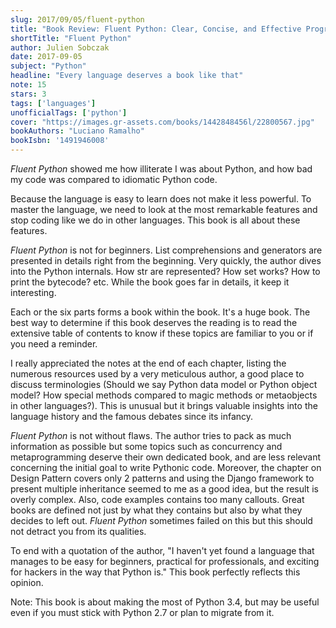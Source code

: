 ```yaml
---
slug: 2017/09/05/fluent-python
title: "Book Review: Fluent Python: Clear, Concise, and Effective Programming"
shortTitle: "Fluent Python"
author: Julien Sobczak
date: 2017-09-05
subject: "Python"
headline: "Every language deserves a book like that"
note: 15
stars: 3
tags: ['languages']
unofficialTags: ['python']
cover: "https://images.gr-assets.com/books/1442848456l/22800567.jpg"
bookAuthors: "Luciano Ramalho"
bookIsbn: '1491946008'
---
```



*Fluent Python* showed me how illiterate I was about Python, and how bad my code was compared to idiomatic Python code.

Because the language is easy to learn does not make it less powerful. To master the language, we need to look at the most remarkable features and stop coding like we do in other languages. This book is all about these features.

*Fluent Python* is not for beginners. List comprehensions and generators are presented in details right from the beginning. Very quickly, the author dives into the Python internals. How str are represented? How set works? How to print the bytecode? etc. While the book goes far in details, it keep it interesting.

Each or the six parts forms a book within the book. It's a huge book. The best way to determine if this book deserves the reading is to read the extensive table of contents to know if these topics are familiar to you or if you need a reminder.

I really appreciated the notes at the end of each chapter, listing the numerous resources used by a very meticulous author, a good place to discuss terminologies (Should we say Python data model or Python object model? How special methods compared to magic methods or metaobjects in other languages?). This is unusual but it brings valuable insights into the language history and the famous debates since its infancy.

*Fluent Python* is not without flaws. The author tries to pack as much information as possible but some topics such as concurrency and metaprogramming deserve their own dedicated book, and are less relevant concerning the initial goal to write Pythonic code. Moreover, the chapter on Design Pattern covers only 2 patterns and using the Django framework to present multiple inheritance seemed to me as a good idea, but the result is overly complex. Also, code examples contains too many callouts. Great books are defined not just by what they contains but also by what they decides to left out. *Fluent Python* sometimes failed on this but this should not detract you from its qualities.

To end with a quotation of the author, "I haven't yet found a language that manages to be easy for beginners, practical for professionals, and exciting for hackers in the way that Python is." This book perfectly reflects this opinion.

Note: This book is about making the most of Python 3.4, but may be useful even if you must stick with Python 2.7 or plan to migrate from it.

